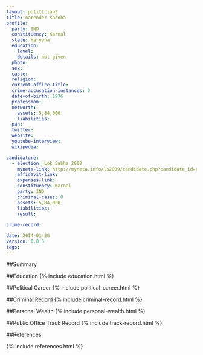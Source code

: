 ```yaml
---
layout: politician2
title: narender saroha
profile: 
  party: IND
  constituency: Karnal
  state: Haryana
  education: 
    level: 
    details: not given
  photo: 
  sex: 
  caste: 
  religion: 
  current-office-title: 
  crime-accusation-instances: 0
  date-of-birth: 1976
  profession: 
  networth: 
    assets: 5,84,000
    liabilities: 
  pan: 
  twitter: 
  website: 
  youtube-interview: 
  wikipedia: 

candidature: 
  - election: Lok Sabha 2009
    myneta-link: http://myneta.info/ls2009/candidate.php?candidate_id=6602
    affidavit-link: 
    expenses-link: 
    constituency: Karnal 
    party: IND
    criminal-cases: 0
    assets: 5,84,000
    liabilities: 
    result:  

crime-record: 

date: 2014-01-28
version: 0.0.5
tags: 
---
```

##Summary


##Education
{% include education.html %}


##Political Career
{% include political-career.html %}


##Criminal Record
{% include criminal-record.html %}


##Personal Wealth
{% include personal-wealth.html %}


##Public Office Track Record
{% include track-record.html %}


##References


{% include references.html %}